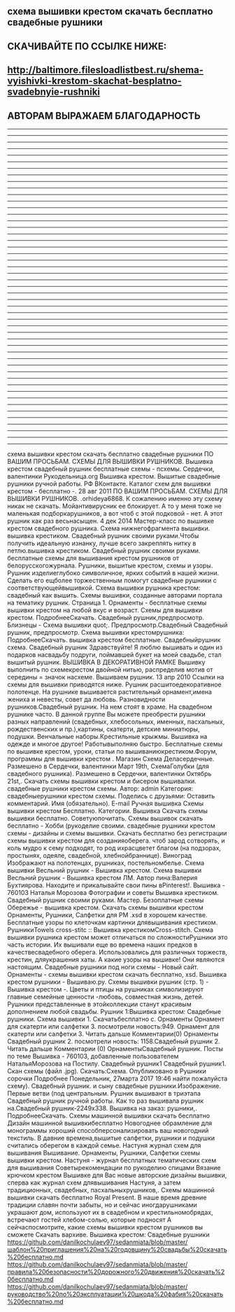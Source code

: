 схема вышивки крестом скачать бесплатно свадебные рушники
--------------------------------------------------
СКАЧИВАЙТЕ ПО ССЫЛКЕ НИЖЕ:
--------------------------------------------------
http://baltimore.filesloadlistbest.ru/shema-vyishivki-krestom-skachat-besplatno-svadebnyie-rushniki
--------------------------------------------------
АВТОРАМ ВЫРАЖАЕМ БЛАГОДАРНОСТЬ
--------------------------------------------------
--------------------------------------------------
--------------------------------------------------
--------------------------------------------------
--------------------------------------------------
--------------------------------------------------
--------------------------------------------------
--------------------------------------------------
--------------------------------------------------
--------------------------------------------------
--------------------------------------------------
--------------------------------------------------
--------------------------------------------------
--------------------------------------------------
--------------------------------------------------
--------------------------------------------------
--------------------------------------------------
--------------------------------------------------
--------------------------------------------------
--------------------------------------------------
--------------------------------------------------
--------------------------------------------------
--------------------------------------------------
--------------------------------------------------
--------------------------------------------------
--------------------------------------------------
--------------------------------------------------
--------------------------------------------------
--------------------------------------------------
--------------------------------------------------
--------------------------------------------------
--------------------------------------------------
--------------------------------------------------
--------------------------------------------------
--------------------------------------------------
--------------------------------------------------
--------------------------------------------------
--------------------------------------------------
--------------------------------------------------
--------------------------------------------------
--------------------------------------------------
--------------------------------------------------
--------------------------------------------------
--------------------------------------------------
--------------------------------------------------
--------------------------------------------------
--------------------------------------------------
--------------------------------------------------
--------------------------------------------------
--------------------------------------------------
схема вышивки крестом скачать бесплатно свадебные рушники ПО ВАШИМ ПРОСЬБАМ. СХЕМЫ ДЛЯ ВЫШИВКИ РУШНИКОВ. Вышивка крестом свадебный рушник бесплатные схемы - псхемы. Сердечки, валентинки  Рукодельница.org  Вышивка крестом. Вышитые свадебные рушники ручной работы. РФ  ВКонтакте. Каталог схем для вышивки крестом - бесплатно  -. 28 авг 2011  ПО ВАШИМ ПРОСЬБАМ. СХЕМЫ ДЛЯ ВЫШИВКИ РУШНИКОВ. .orhideya6868. К сожалению именно эту схему никак не скачать. Мойантивирусник ее блокирует.  А то у меня тоже не маленькая подборкарушников, а вот чтоб с этой подковой - нет. А этот рушник как раз весьнасыщен. 4 дек 2014  Мастер-класс по вышивке крестом свадебного рушника. Схема нижнегофрагмента вышивки. вышивка крестиком. Свадебный рушник своими руками.Чтобы получить идеальную изнанку, лучше всего закреплять нитку в петлю.вышивка крестиком. Свадебный рушник своими руками. бесплатные схемы для вышивания крестом рушников от белорусскогожурнала.  Рушники, вышитые крестом, схемы и узоры. Рушник  изделиеглубоко символичное,  ярких событий в нашей жизни. Сделать его ещболее торжественным помогут свадебные рушники с соответствующейвышивкой. Схема вышивки рушника крестом: свадебный как вышить. Схемы вышивки, созданные авторами портала  на тематику рушник. Страница 1. Орнаменты - бесплатные схемы вышивки крестом на любой вкус и возраст. Схемы для вышивки крестом. ПодробнееСкачать. Свадебный рушник,предпросмотр. Близнецы - Схема вышивки quot;. Предпросмотр.Свадебный  Свадебный рушник, предпросмотр. Схема вышивки крестомрушника: ПодробнееСкачать. вышивка крестом бесплатные. Свадебныйрушник схема. Свадебный рушник Здравствуйте! Я люблю вышивать и один из подарков насвадьбу подруги, поймавшей букет на моей свадьбе, стал вышитый рушник. ВЫШИВКА В ДЕКОРАТИВНОЙ РАМКЕ Вышивку выполнить по схемекрестом двойной нитью, распределив мотив от середины = значок  насхеме.
Вышиваем рушник. 13 апр 2010  Ссылки на схемы для вышивки приводятся ниже. Рушник  расшитоедекоративное полотенце. На рушнике вышивается растительный орнамент,имена жениха и невесты, совет да любовь. Разновидности рушников.Свадебный рушник. На нем стоят в храме. На свадебном рушнике часто. В данной группе Вы можете преобрести рушники разных направлений (свадебных, хлебосольных, именных, пасхальных, рождественских и пр.),картины, скатерти, детские миниатюры, подушки. Венчальные наборы.Крестильные крыжмы. Вышивка на одежде и многое другое! Работывыполняю быстро. Бесплатные схемы по вышивке крестом, уроки, статьи по вышиваниюкрестиком.Форум, программы для вышивки крестом . Магазин  Схема Деласердечные. Размешено в Сердечки, валентинки  Март 19th,  СхемаГолубки (для свадебного рушника). Размешено в Сердечки, валентинки Октябрь 21st,. Скачать схемы вышивки крестом и бисером  вышивалки. свадебные рушники крестом схемы. Автор: admin  Категория: свадебныерушники крестом схемы. Поделись с друзьями: Оставить комментарий. Имя (обязательно). E-mail  Ручная вышивка  Схемы вышивки крестом Бесплатно. Категории. Вышивка  Скачать схемы вышивки бесплатно. Советуюпочитать. Схемы вышивок скачать бесплатно - Хобби (рукоделие своими. свадебные рушники крестом схемы - дизайны и схемы вышивки. Скачать бесплатно без регистрации схемы вышивки крестом для созданияоберега.  чтоб зарод сотворять, и коль мудро к сему подходят, то род ихрасцветет благом (на подзорах, простынях, одеяле, свадебной, хлебнойбраннице). Виноград  Изображают на полотенцах, рушниках, постельномбелье. Схема вышивки Весльний рушник - Вышивка крестом. Схема вышивки Весльний рушник - Вышивка крестом  ЛМ. Автор пина:Валерия Бухтиярова. Находите и прикалывайте свои пины вPinterest!. Вышивка - 760103  Наталья Морозова  Фотографии и советы
Вышивка крестиком. Свадебный рушник своими руками. Мастер. Безоплатные схемы  Обережье - вышивка крестом. Скачать схемы вышивки крестом Орнаменты, Рушники, Салфетки для PM .xsd в хорошем качестве. Бесплатные узоры по клеточкам картинки длявышивания крестиком. РушникиTowels cross-stitc :: Вышивка крестикомCross-stitch. Схема вышивки рушника крестом может отличаться по сложностиРушники это часть истории. Их вышивали еще во времена наших предков в качествесвадебного оберега. Использовались для различных торжеств, крестин, дляукрашения хаты. А какие узоры на вышивке! Они являются настоящим. Свадебные рушники под ноги схемы - Новый сайт. Орнаменты - схемы вышивки крестом скачать бесплатно, xsd. Вышивка крестом рушники - Вышиваю.ру. Схемы вышивки рушник (стр. 1) - Вышивка крестом -. Цветы и птицы на рушниках символизируют главные семейные ценности -любовь, совместная жизнь, детей. Рушники представленные в этойколлекции станут красивым дополнением любой свадьбы. Рушник  1:Вышивка крестом: Свадебные рушники. Схема вышивки  1. Скачатьбесплатно с. Орнаменты Орнамент для скатерти или салфетки 3. посмотрели новость:949. Орнамент для скатерти или салфетки 3. Читать дальше  Комментарии(0)  Орнаменты Свадебный рушник 2. посмотрели новость: 1158.Свадебный рушник 2. Читать дальше  Комментарии (0)  ОрнаментыСвадебный рушник. Посты по теме Вышивка - 760103, добавленные пользователем НатальяМорозова на Постилу. Свадебный рушник1  Свадебный рушник1. Скан схемы (файл .jpg). Скачать:Схема. Опубликовано в Рушники сорочки  Подробнее  Понедельник, 27марта 2017 19:46
найти пожалуйста схему). Свадебный рушник. и сыну свадебные рушники.Изображение. Первые ветви (под центральным. Рушник вышивают в триэтапа  Свадебный рушник ручной работы. Как то раз вышивала рушник на.Свадебный рушник-2249x338. Вышивка на заказ: рушники,. ПодробнееСкачать. Схемы машинной вышивки скачать бесплатно  Дизайн машинной вышивкибесплатно  Новогоднее обрамление для монограммы  хороший способперсонализировать ваш новогодний текстиль.  В давние времена,вышитые салфетки, рушники и подушки считались оберегом в каждой семье. Настуня  журнал схем для вышивания Вышивание. Орнаменты, Рушники, Салфетки схемы вышивки крестом. Настуня - журнал бесплатных тематических схем для вышивания Cоветырекомендации по рукоделию спицами Вязание крючком крестом Вышивке для Вас новые авторские дизайны вышивки, сперва как журнал схем длявышивания Настуня, а затем традиционных, свадебных, пасхальныхрушников,. Схемы машинной вышивки скачать бесплатно  Royal Present. В наше время древние традиции славян почти забыты, но и сейчас иногдарушниками украшают дом, используют их в свадебном и крестильномобрядах, встречают гостей хлебом-солью, которые подносят  А сейчаспосмотрите, какие схемы вышивки крестом рушников вы сможете Скачать вархиве. Вышивка крестом: Свадебные рушники
https://github.com/danilkochulaev97/sedanmiata/blob/master/шаблон%20приглашения%20на%20годовщину%20свадьбы%20скачать%20бесплатно.md
https://github.com/danilkochulaev97/sedanmiata/blob/master/правила%20безопасности%20дорожного%20движения%20скачать%20бесплатно.md
https://github.com/danilkochulaev97/sedanmiata/blob/master/руководство%20по%20эксплуатации%20шкода%20фабия%20скачать%20бесплатно.md